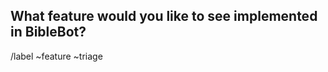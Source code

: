 ## What feature would you like to see implemented in BibleBot?
<!-- This is not for translations, language, or content requests. This is for requesting a feature/functionality to be added. (write below this line) -->

<!-- By submitting this form, you agree to follow our Code of Conduct: https://gitlab.com/kerygmadigital/biblebot/BibleBot/-/blob/master/CODE_OF_CONDUCT.md -->

/label ~feature ~triage
